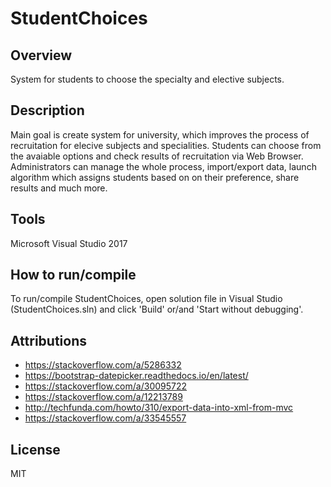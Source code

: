 # StudentChoices

## Overview
System for students to choose the specialty and elective subjects.

## Description
Main goal is create system for university, which improves the process of recruitation for elecive subjects and specialities.
Students can choose from the avaiable options and check results of recruitation via Web Browser.
Administrators can manage the whole process, import/export data, launch algorithm which assigns students based on on their preference, share results and much more.

## Tools
Microsoft Visual Studio 2017

## How to run/compile
To run/compile StudentChoices, open solution file in Visual Studio (StudentChoices.sln) and click 'Build' or/and 'Start without debugging'.

## Attributions
* https://stackoverflow.com/a/5286332
* https://bootstrap-datepicker.readthedocs.io/en/latest/
* https://stackoverflow.com/a/30095722
* https://stackoverflow.com/a/12213789
* http://techfunda.com/howto/310/export-data-into-xml-from-mvc
* https://stackoverflow.com/a/33545557

## License
MIT
